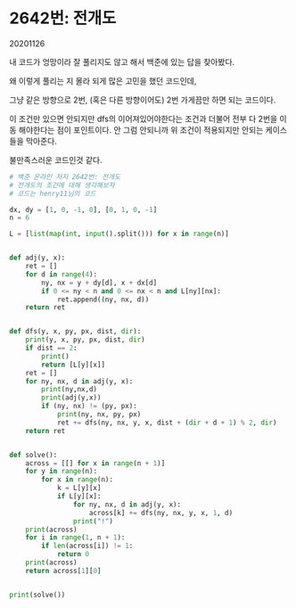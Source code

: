 # 2642번: 전개도

20201126

내 코드가 엉망이라 잘 풀리지도 않고 해서 백준에 있는 답을 찾아봤다.

왜 이렇게 풀리는 지 몰라 되게 많은 고민을 했던 코드인데, 

그냥 같은 방향으로 2번, (혹은 다른 방향이어도) 2번 가게끔만 하면 되는 코드이다.

이 조건만 있으면 안되지만 dfs의 이어져있어야한다는 조건과 더불어 전부 다 2번을 이동 해야한다는 점이 포인트이다. 안 그럼 안되니까 위 조건이 적용되지만 안되는 케이스들을 막아준다.

불만족스러운 코드인것 같다.

~~~python
# 백준 온라인 저지 2642번: 전개도
# 전개도의 조건에 대해 생각해보자
# 코드는 henry11님의 코드

dx, dy = [1, 0, -1, 0], [0, 1, 0, -1]
n = 6

L = [list(map(int, input().split())) for x in range(n)]


def adj(y, x):
    ret = []
    for d in range(4):
        ny, nx = y + dy[d], x + dx[d]
        if 0 <= ny < n and 0 <= nx < n and L[ny][nx]:
            ret.append((ny, nx, d))
    return ret


def dfs(y, x, py, px, dist, dir):
    print(y, x, py, px, dist, dir)
    if dist == 2:
        print()
        return [L[y][x]]
    ret = []
    for ny, nx, d in adj(y, x):
        print(ny,nx,d)
        print(adj(y,x))
        if (ny, nx) != (py, px):
            print(ny, nx, py, px)
            ret += dfs(ny, nx, y, x, dist + (dir + d + 1) % 2, dir)
    return ret


def solve():
    across = [[] for x in range(n + 1)]
    for y in range(n):
        for x in range(n):
            k = L[y][x]
            if L[y][x]:
                for ny, nx, d in adj(y, x):
                    across[k] += dfs(ny, nx, y, x, 1, d)
                print("!")
    print(across)
    for i in range(1, n + 1):
        if len(across[i]) != 1:
            return 0
    print(across)
    return across[1][0]


print(solve())
~~~